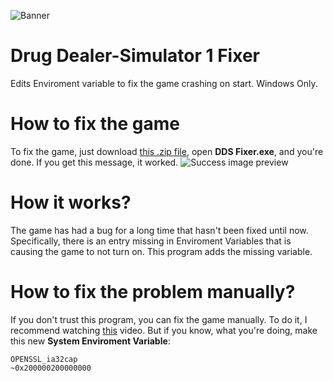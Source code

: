 ![Banner](https://i.imgur.com/puH6JNQ.jpg)
# Drug Dealer-Simulator 1 Fixer
Edits Enviroment variable to fix the game crashing on start. Windows Only.

# How to fix the game
To fix the game, just download [this .zip file](https://github.com/Ondra9071/Drug-Dealer-Simulator-1-Fixer/releases/latest), open **DDS Fixer.exe**, and you're done. If you get this message, it worked.
![Success image preview](https://i.imgur.com/hIH88hG.png)

# How it works?
The game has had a bug for a long time that hasn't been fixed until now. Specifically, there is an entry missing in Enviroment Variables that is causing the game to not turn on. This program adds the missing variable.

# How to fix the problem manually?
If you don't trust this program, you can fix the game manually. To do it, I recommend watching [this](https://www.youtube.com/watch?v=Lul7DZcbB9A) video.
But if you know, what you're doing, make this new **System Enviroment Variable**:
```
OPENSSL_ia32cap
~0x200000200000000
```
